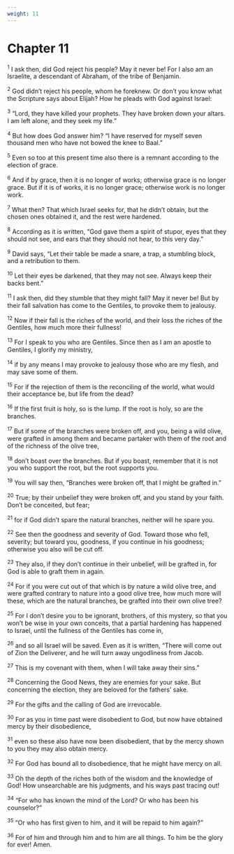 ```yaml
---
weight: 11
---
```


# Chapter 11

<sup>1</sup> I ask then, did God reject his people? May it never be! For I also am an Israelite, a descendant of Abraham, of the tribe of Benjamin. 

<sup>2</sup> God didn’t reject his people, whom he foreknew. Or don’t you know what the Scripture says about Elijah? How he pleads with God against Israel: 

<sup>3</sup> “Lord, they have killed your prophets. They have broken down your altars. I am left alone, and they seek my life.” 

<sup>4</sup> But how does God answer him? “I have reserved for myself seven thousand men who have not bowed the knee to Baal.” 

<sup>5</sup> Even so too at this present time also there is a remnant according to the election of grace. 

<sup>6</sup> And if by grace, then it is no longer of works; otherwise grace is no longer grace. But if it is of works, it is no longer grace; otherwise work is no longer work. 

<sup>7</sup> What then? That which Israel seeks for, that he didn’t obtain, but the chosen ones obtained it, and the rest were hardened. 

<sup>8</sup> According as it is written, “God gave them a spirit of stupor, eyes that they should not see, and ears that they should not hear, to this very day.” 

<sup>9</sup> David says, “Let their table be made a snare, a trap, a stumbling block, and a retribution to them. 

<sup>10</sup> Let their eyes be darkened, that they may not see. Always keep their backs bent.” 

<sup>11</sup> I ask then, did they stumble that they might fall? May it never be! But by their fall salvation has come to the Gentiles, to provoke them to jealousy. 

<sup>12</sup> Now if their fall is the riches of the world, and their loss the riches of the Gentiles, how much more their fullness! 

<sup>13</sup> For I speak to you who are Gentiles. Since then as I am an apostle to Gentiles, I glorify my ministry, 

<sup>14</sup> if by any means I may provoke to jealousy those who are my flesh, and may save some of them. 

<sup>15</sup> For if the rejection of them is the reconciling of the world, what would their acceptance be, but life from the dead? 

<sup>16</sup> If the first fruit is holy, so is the lump. If the root is holy, so are the branches. 

<sup>17</sup> But if some of the branches were broken off, and you, being a wild olive, were grafted in among them and became partaker with them of the root and of the richness of the olive tree, 

<sup>18</sup> don’t boast over the branches. But if you boast, remember that it is not you who support the root, but the root supports you. 

<sup>19</sup> You will say then, “Branches were broken off, that I might be grafted in.” 

<sup>20</sup> True; by their unbelief they were broken off, and you stand by your faith. Don’t be conceited, but fear; 

<sup>21</sup> for if God didn’t spare the natural branches, neither will he spare you. 

<sup>22</sup> See then the goodness and severity of God. Toward those who fell, severity; but toward you, goodness, if you continue in his goodness; otherwise you also will be cut off. 

<sup>23</sup> They also, if they don’t continue in their unbelief, will be grafted in, for God is able to graft them in again. 

<sup>24</sup> For if you were cut out of that which is by nature a wild olive tree, and were grafted contrary to nature into a good olive tree, how much more will these, which are the natural branches, be grafted into their own olive tree? 

<sup>25</sup> For I don’t desire you to be ignorant, brothers, of this mystery, so that you won’t be wise in your own conceits, that a partial hardening has happened to Israel, until the fullness of the Gentiles has come in, 

<sup>26</sup> and so all Israel will be saved. Even as it is written, “There will come out of Zion the Deliverer, and he will turn away ungodliness from Jacob. 

<sup>27</sup> This is my covenant with them, when I will take away their sins.” 

<sup>28</sup> Concerning the Good News, they are enemies for your sake. But concerning the election, they are beloved for the fathers’ sake. 

<sup>29</sup> For the gifts and the calling of God are irrevocable. 

<sup>30</sup> For as you in time past were disobedient to God, but now have obtained mercy by their disobedience, 

<sup>31</sup> even so these also have now been disobedient, that by the mercy shown to you they may also obtain mercy. 

<sup>32</sup> For God has bound all to disobedience, that he might have mercy on all. 

<sup>33</sup> Oh the depth of the riches both of the wisdom and the knowledge of God! How unsearchable are his judgments, and his ways past tracing out! 

<sup>34</sup> “For who has known the mind of the Lord? Or who has been his counselor?” 

<sup>35</sup> “Or who has first given to him, and it will be repaid to him again?” 

<sup>36</sup> For of him and through him and to him are all things. To him be the glory for ever! Amen. 


